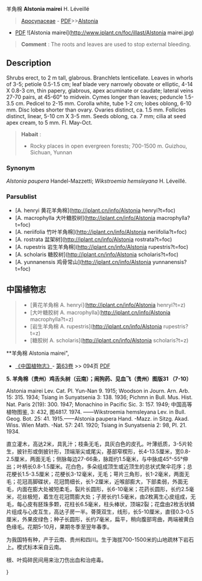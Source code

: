 羊角棉 **Alstonia mairei** H. Léveillé

> [Apocynaceae](http://iplant.cn/info/Apocynaceae?t=foc) - [PDF](http://www.iplant.cn/foc/pdf/Apocynaceae.pdf)>>[Alstonia](http://iplant.cn/info/Alstonia?t=foc)
 - [PDF](http://www.iplant.cn/foc/pdf/Alstonia.pdf)
![Alstonia mairei](http://www.iplant.cn/foc/illast/Alstonia mairei.jpg)


> **Comment** : 
> The roots and leaves are used to stop external bleeding.

## Description

Shrubs erect, to 2 m tall, glabrous. Branchlets lenticellate. Leaves in whorls of 3-5; petiole 0.5-1.5 cm; leaf blade very narrowly obovate or elliptic, 4-14 X 0.8-3 cm, thin papery, glabrous, apex acuminate or caudate; lateral veins 27-70 pairs, at 45-60° to midvein. Cymes longer than leaves; peduncle 1.5-3.5 cm. Pedicel to 2-15 mm. Corolla white, tube 1-2 cm; lobes oblong, 6-10 mm. Disc lobes shorter than ovary. Ovaries distinct, ca. 1.5 mm. Follicles distinct, linear, 5-10 cm X 3-5 mm. Seeds oblong, ca. 7 mm; cilia at seed apex cream, to 5 mm. Fl. May-Oct.


> **Habait** : 
>* Rocky places in open evergreen forests; 700-1500 m. Guizhou, Sichuan, Yunnan

### Synonym
*Alstonia paupera* Handel-Mazzetti; *Wikstroemia hemsleyana* H. Léveillé.

### Parsublist

* [A.  henryi  黄花羊角棉](http://iplant.cn/info/Alstonia henryi?t=foc)
* [A.  macrophylla  大叶糖胶树](http://iplant.cn/info/Alstonia macrophylla?t=foc)
* [A.  neriifolia  竹叶羊角棉](http://iplant.cn/info/Alstonia neriifolia?t=foc)
* [A.  rostrata  盆架树](http://iplant.cn/info/Alstonia rostrata?t=foc)
* [A.  rupestris  岩生羊角棉](http://iplant.cn/info/Alstonia rupestris?t=foc)
* [A.  scholaris  糖胶树](http://iplant.cn/info/Alstonia scholaris?t=foc)
* [A.  yunnanensis  鸡骨常山](http://iplant.cn/info/Alstonia yunnanensis?t=foc)


## 中国植物志

> * [黄花羊角棉  A.  henryi](http://iplant.cn/info/Alstonia henryi?t=z)
> * [大叶糖胶树  A.  macrophylla](http://iplant.cn/info/Alstonia macrophylla?t=z)
> * [岩生羊角棉  A.  rupestris](http://iplant.cn/info/Alstonia rupestris?t=z)
> * [糖胶树  A.  scholaris](http://iplant.cn/info/Alstonia scholaris?t=z)


**羊角棉 Alstonia mairei",

* [《中国植物志》](http://www.iplant.cn/frps)- [第63卷](http://www.iplant.cn/frps/vol/63) >> 094页 [PDF](http://www.iplant.cn/frps/pdf/63/094.pdf)


**5. 羊角棉（贵州）鸡舌头树（云南）；闹狗药、见血飞（贵州）图版31 （7-10）**

Alstonia mairei Lev. Cat. Pl. Yun-Nan 9. 1915; Woodson in Journ. Arn. Arb. 15: 315. 1934; Tsiang in Sunyatsenia 3: 138. 1936; Pichmn in Bull. Mus. Hist. Nat. Paris 2(19): 300. 1947; Monachino in Pacific Sic. 3: 157. 1949; 中国高等植物图鉴, 3: 432, 图4817. 1974. ——Wikstroemia hemsleyana Lev. in Bull. Geog. Bot. 25: 41. 1915.——Alstonia paupera Hand. -Mazz. in Sitzg. Akad. Wiss. Wien Math. -Nat. 57: 241. 1920; Tsiang in Sunyatsenia 2: 98, Pl. 21. 1934.

直立灌木，高达2米，具乳汁；枝条无毛，具灰白色的皮孔。叶薄纸质，3-5片轮生，披针形或倒披针形，顶端渐尖或尾尖，基部窄楔形，长4-13.5厘米，宽0.8-2.5厘米，两面无毛；侧脉每边27-66条，脉距约1.5毫米，与中脉成45°-55°伸出；叶柄长0.8-1.5厘米。花白色，多朵组成顶生或近顶生的总状式聚伞花序；总花梗长1.5-3.5厘米；花梗长3-12毫米，无毛；萼片三角形，长1-2毫米，两面无毛；花冠高脚碟状，花冠筒细长，长1-2厘米，近喉部膨大，下部柔弱，外面无毛，内面在膨大处被短柔毛，裂片长圆形，长6-10毫米；花药长圆形，长约2.5毫米，花丝极短，着生在花冠筒膨大处；子房长约1.5毫米，由2枚离生心皮组成，无毛，每心皮有胚珠多颗，花柱长6.5毫米，柱头棒状，顶端2裂；花盘由2枚舌状鳞片组成与心皮互生，高达子房一半。蓇葖双生，线形，长5-10厘米，直径0.3-0.5厘米，外果皮绿色；种子长圆形，长约7毫米，扁平，稍向腹部弯曲，两端被黄白色缘毛。花期5-10月，果期冬季至翌年春季。

为我国特有种，产于云南、贵州和四川。生于海拔700-1500米的山地疏林下岩石上。模式标本采自云南。

根、叶捣碎民间用来治刀伤出血和治疮毒。

}